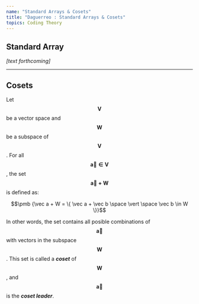 ```yaml
---
name: "Standard Arrays & Cosets"
title: "Daguerreo : Standard Arrays & Cosets"
topics: Coding Theory
---
```


## Standard Array

_[text forthcoming]_

<hr id="post-mid">

## Cosets

Let $$\pmb {V}$$ be a vector space and $$\pmb {W}$$ be a subspace of $$\pmb {V}$$. For all $$\pmb {\vec a \in V}$$, the set $$\pmb {\vec a + W}$$ is defined as:

$$\pmb {\vec a + W = \{ \vec a + \vec b \space \vert \space \vec b \in W \}}$$

In other words, the set contains all posible combinations of $$\pmb {\vec a}$$ with vectors in the subspace $$\pmb {W}$$. This set is called a ___coset___ of $$\pmb {W}$$, and $$\pmb {\vec a}$$ is the ___coset leader___.